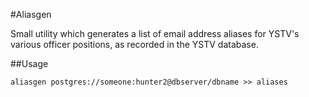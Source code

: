 #Aliasgen

Small utility which generates a list of email address aliases for YSTV's various officer positions, as recorded in the YSTV database.

##Usage

`aliasgen postgres://someone:hunter2@dbserver/dbname >> aliases`
